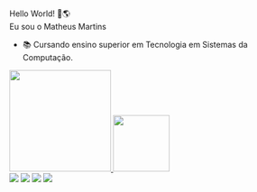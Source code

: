 Hello World! 👋🌎<br>
    Eu sou o Matheus Martins

- 📚 Cursando ensino superior em Tecnologia em Sistemas da Computação.
    <!--StatusPerfil-->
<div>
    <a href="https://github.com/Matheus-SO">
    <img height="180em" src="https://github-readme-stats.vercel.app/api?username=Matheus-SO&show_icons=true&theme=github_dark&include_all_commits=true&count_private=true"/>
    <img height="100em" src="https://github-readme-stats.vercel.app/api/top-langs/?username=Matheus-SO&layout=compact&langs_count=7&theme=github_dark"/>
</div>
    <!--Fim StatusPerfil-->
    <!--Logotipos-->
<div>
     <a href="https://www.linkedin.com/in/matheus-martins-9ab816188/" target="_blank"><img src="https://img.shields.io/badge/LinkedIn-0077B5?style=for-the-badge&logo=linkedin&logoColor=white" target="-_blank"></a>
     <img src="https://img.shields.io/badge/Windows-0078D6?style=for-the-badge&logo=windows&logoColor=white">
     <img src="https://img.shields.io/badge/HTML5-E34F26?style=for-the-badge&logo=html5&logoColor=white">
     <img src="https://img.shields.io/badge/CSS3-1572B6?style=for-the-badge&logo=css3&logoColor=white">
</div>
    <!--Fim Logotipos-->
